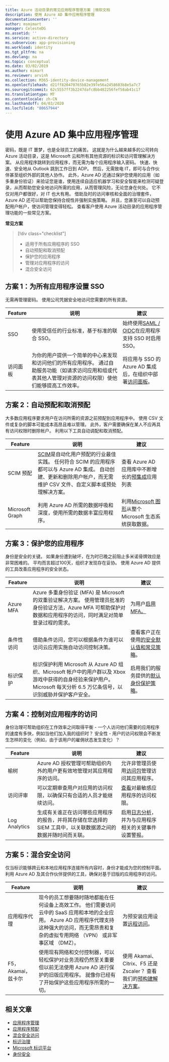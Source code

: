 ```yaml
---
title: Azure 活动目录的常见应用程序管理方案 |微软文档
description: 使用 Azure AD 集中应用程序管理
documentationcenter: ''
author: msmimart
manager: CelesteDG
ms.assetid: ''
ms.service: active-directory
ms.subservice: app-provisioning
ms.workload: identity
ms.tgt_pltfrm: na
ms.devlang: na
ms.topic: conceptual
ms.date: 03/02/2019
ms.author: mimart
ms.reviewer: arvinh
ms.collection: M365-identity-device-management
ms.openlocfilehash: d21ff820470765b82e397e56a2458603b8e5a7c7
ms.sourcegitcommit: 62c5557ff3b2247dafc8bb482256fef58ab41c17
ms.translationtype: MT
ms.contentlocale: zh-CN
ms.lasthandoff: 04/03/2020
ms.locfileid: "80657944"
---
```

# <a name="centralize-application-management-with-azure-ad"></a>使用 Azure AD 集中应用程序管理

密码，既是 IT 噩梦，也是全球员工的痛苦。 这就是为什么越来越多的公司转向 Azure 活动目录，这是 Microsoft 云和所有其他资源的标识和访问管理解决方案。 从应用程序跳转到应用程序，而无需为每个应用程序输入密码。 快速、快速、安全地从 Outlook 跳到工作日到 ADP。 然后，无需致电 IT，即可与合作伙伴甚至组织外部的其他人协作。 此外，Azure AD 还通过保护您使用的应用（如多重身份验证）来验证您是谁，使用连续自适应机器学习和安全智能来检测可疑登录，从而帮助您安全地访问所需的应用，从而管理风险，无论您身在何处。 它不仅对用户都很好，对 IT 也大有用。 借助及时的访问审核和全面的治理套件，Azure AD 还可以帮助您保持合规性并强制实施策略。 并且，您甚至可以自动预配用户帐户，使访问管理变得轻松。 查看客户使用 Azure 活动目录的应用程序管理功能的一些常见方案。

**常见方案**


> [!div class="checklist"]
> * 适用于所有应用程序的 SSO
> * 自动预配和取消预配 
> * 保护您的应用程序
> * 管理对应用程序的访问
> * 混合安全访问

## <a name="scenario-1-set-up-sso-for-all-your-applications"></a>方案 1：为所有应用程序设置 SSO

无需再管理密码。 使用公司凭据安全地访问您需要的所有资源。 

|Feature  | 说明 | 建议 |
|---------|---------|---------|
|SSO|使用受信任的行业标准，基于标准的联合 SSO。|始终使用[SAML / OIDC](https://docs.microsoft.com/azure/active-directory/manage-apps/isv-choose-multi-tenant-federation)在应用程序支持 SSO 时启用 SSO。|
|访问面板|为你的用户提供一个简单的中心来发现和访问他们的所有应用程序。 通过自助服务功能（如请求访问应用和组或代表其他人管理对资源的访问权限）使他们能够提高工作效率。| 将应用与 SSO 的 Azure AD 集成后，在组织中部署[访问面板](https://docs.microsoft.com/azure/active-directory/manage-apps/access-panel-deployment-plan)。|

## <a name="scenario-2-automate-provisioning-and-deprovisioning"></a>方案 2：自动预配和取消预配 


大多数应用程序要求用户在访问所需的资源之前预配到应用程序中。 使用 CSV 文件或复杂的脚本可能成本高昂且难以管理。 此外，客户需要确保在某人不应再具有访问权限时删除帐户。 利用以下工具自动调配和取消预配。 


|Feature  |说明|建议 |
|---------|---------|---------|
|SCIM 预配|[SCIM](https://aka.ms/SICMOverview)是自动化用户预配的行业最佳实践。 任何符合 SCIM 的应用程序都可以与 Azure AD 集成。 自动创建、更新和删除用户帐户，而无需维护 CSV 文件、自定义脚本或预处理解决方案。|查看 Azure AD 应用库中不断增长的[预集成](https://docs.microsoft.com/azure/active-directory/saas-apps/tutorial-list)应用列表|
|Microsoft Graph|利用 Azure AD 所需的数据呼吸和深度，使用所需的数据丰富应用程序。|利用[Microsoft 图形](https://developer.microsoft.com/graph/)从整个 Microsoft 生态系统获取数据。 |


## <a name="scenario-3-secure-your-applications"></a>方案 3：保护您的应用程序
身份是安全的关键。 如果身份遭到破坏，在为时已晚之前阻止多米诺骨牌效应是非常困难的。 平均而言超过100天，组织才发现存在妥协。 使用 Azure AD 提供的工具改善应用程序的安全状态。 

|Feature  |说明| 建议 |
|---------|---------| ---------|
|Azure MFA|Azure 多重身份验证 (MFA) 是 Microsoft 的双重验证解决方案。 使用管理员批准的身份验证方法，Azure MFA 可帮助保护对数据和应用程序的访问，同时满足对简单登录过程的需求。| 为用户[启用 MFA。](https://techcommunity.microsoft.com/t5/azure-active-directory-identity/all-your-creds-are-belong-to-us/ba-p/855124)  |
|条件性访问|借助条件访问，您可以根据条件为谁可以访问云应用实施自动访问控制决策。| 查看客户正在使用[的安全默认值](https://docs.microsoft.com/azure/active-directory/fundamentals/concept-fundamentals-security-defaults)[和常见策略](https://docs.microsoft.com/azure/active-directory/conditional-access/concept-conditional-access-policy-common)。 | 
|标识保护|标识保护利用 Microsoft 从 Azure AD 组织、Microsoft 帐户中的用户群以及 Xbox 游戏中获得的自身经验来保护用户。 Microsoft 每天分析 6.5 万亿条信号，以识别威胁并保护客户安全。|启用我们的服务提供的[默认身份保护策略](https://docs.microsoft.com/azure/active-directory/identity-protection/concept-identity-protection-policies)。 | 

## <a name="scenario-4-govern-access-to-your-applications"></a>方案 4：控制对应用程序的访问
身份治理可帮助组织在工作效率之间取得平衡 - 一个人访问他们需要的应用程序的速度有多快，例如当他们加入我的组织时？ 安全性 - 用户的访问权限会不断发生怎样的变化（例如，由于该用户的雇佣状态发生变化）？ 

|Feature  |说明|建议 |
|---------|---------| ---------|
|榆树|Azure AD 授权管理可帮助组织内外的用户更有效地管理对其应用程序的访问。| 允许非管理员使用[访问包](https://docs.microsoft.com/azure/active-directory/governance/entitlement-management-access-package-first)管理访问其应用程序。|
|访问评审|可以定期审查用户对应用的访问权限，以确保只有合适的人员才能继续访问。| [查看](https://docs.microsoft.com/azure/active-directory/governance/access-reviews-overview)对最敏感应用程序的访问权限。 |
|Log Analytics|生成有关谁正在访问哪些应用程序的报告，并将其存储在您选择的 SIEM 工具中，以关联数据源之间的数据并随时间而关联。| 启用[日志分析](https://docs.microsoft.com/azure/active-directory/reports-monitoring/howto-analyze-activity-logs-log-analytics)，并为与应用程序相关的关键事件设置警报。 |


## <a name="scenario-5-hybrid-secure-access"></a>方案 5：混合安全访问
仅当标识能够跨云和本地应用程序连接所有内容时，身份才能成为您的控制平面。 利用 Azure AD 及其合作伙伴提供的工具，确保对基于旧版的应用程序的访问。

|Feature  |说明|建议 |
|---------|---------|---------|
|应用程序代理|现今的员工想要随时随地都能在任何设备上高效工作。 他们需要访问云中的 SaaS 应用和本地的企业应用。 Azure AD 应用程序代理支持这种强大的访问，而无需昂贵和复杂的虚拟专用网络 （VPN） 或非军事区域 （DMZ）。|为预安装应用设置[远程访问](https://docs.microsoft.com/azure/active-directory/manage-apps/application-proxy)。 |
|F5， Akamai， 兹卡尔|使用现有网络和交付控制器，可以轻松保护对业务流程仍然至关重要但以前无法使用 Azure AD 进行保护的旧版应用程序。 就像你已经有了开始保护这些应用程序所需的一切。| 使用 Akamai、Citrix、F5 还是 Zscaler？ 查看我们的[预构建解决方案](https://docs.microsoft.com/azure/active-directory/manage-apps/secure-hybrid-access)。 | 

## <a name="related-articles"></a>相关文章

- [应用程序管理](https://docs.microsoft.com/azure/active-directory/manage-apps/index)
- [应用程序预配](https://docs.microsoft.com/azure/active-directory/app-provisioning/user-provisioning)
- [混合安全访问]()
- [标识治理](https://docs.microsoft.com/azure/active-directory/governance/identity-governance-overview)
- [Microsoft 标识平台](https://docs.microsoft.com/azure/active-directory/develop/v2-overview)
- [身份安全](https://docs.microsoft.com/azure/active-directory/conditional-access/index)
